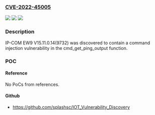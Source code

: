 ### [CVE-2022-45005](https://cve.mitre.org/cgi-bin/cvename.cgi?name=CVE-2022-45005)
![](https://img.shields.io/static/v1?label=Product&message=n%2Fa&color=blue)
![](https://img.shields.io/static/v1?label=Version&message=n%2Fa&color=blue)
![](https://img.shields.io/static/v1?label=Vulnerability&message=n%2Fa&color=brighgreen)

### Description

IP-COM EW9 V15.11.0.14(9732) was discovered to contain a command injection vulnerability in the cmd_get_ping_output function.

### POC

#### Reference
No PoCs from references.

#### Github
- https://github.com/splashsc/IOT_Vulnerability_Discovery

